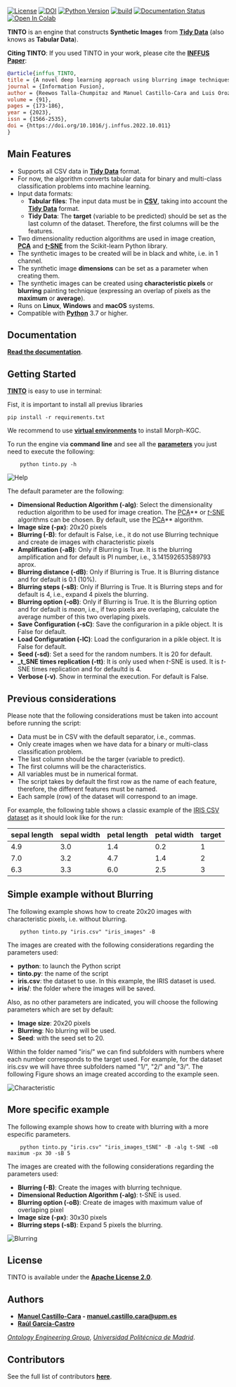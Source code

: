[![License](https://img.shields.io/badge/license-Apache%202.0-blue)](https://github.com/manwestc/TINTO/blob/main/LICENSE)
[![DOI](https://zenodo.org/badge/DOI/10.5281/zenodo.7447366.svg)](https://doi.org/10.5281/zenodo.7447366)
[![Python Version](https://img.shields.io/badge/Python-3.7%20%7C%203.8%20%7C%203.9%20%7C%203.10%20%7C%203.11-blue)](https://pypi.python.org/pypi/)
[![build](https://github.com/oeg-upm/morph-kgc/actions/workflows/continuous-integration.yml/badge.svg)]()
[![Documentation Status](https://readthedocs.org/projects/morph-kgc/badge/?version=latest)]()
[![Open In Colab](https://colab.research.google.com/assets/colab-badge.svg)](https://colab.research.google.com/drive/)

**TINTO** is an engine that constructs **Synthetic Images** from **[Tidy Data](https://www.jstatsoft.org/article/view/v059i10)** (also knows as **Tabular Data**). 

**Citing TINTO**: If you used TINTO in your work, please cite the **[INFFUS Paper](https://doi.org/10.1016/j.inffus.2022.10.011)**:

```bib
@article{inffus_TINTO,
title = {A novel deep learning approach using blurring image techniques for Bluetooth-based indoor localisation},
journal = {Information Fusion},
author = {Reewos Talla-Chumpitaz and Manuel Castillo-Cara and Luis Orozco-Barbosa and Raúl García-Castro},
volume = {91},
pages = {173-186},
year = {2023},
issn = {1566-2535},
doi = {https://doi.org/10.1016/j.inffus.2022.10.011}
}
```

## Main Features

- Supports all CSV data in **[Tidy Data](https://www.jstatsoft.org/article/view/v059i10)** format.
- For now, the algorithm converts tabular data for binary and multi-class classification problems into machine learning.
- Input data formats:
    - **Tabular files**: The input data must be in **[CSV](https://en.wikipedia.org/wiki/Comma-separated_values)**, taking into account the **[Tidy Data](https://www.jstatsoft.org/article/view/v059i10)** format.
    - **Tidy Data**: The **target** (variable to be predicted) should be set as the last column of the dataset. Therefore, the first columns will be the features.
- Two dimensionality reduction algorithms are used in image creation, **[PCA](https://scikit-learn.org/stable/modules/generated/sklearn.decomposition.PCA.html#sklearn.decomposition.PCA)** and **[*t*-SNE](https://scikit-learn.org/stable/modules/generated/sklearn.manifold.TSNE.html)** from the Scikit-learn Python library.
- The synthetic images to be created will be in black and white, i.e. in 1 channel.
- The synthetic image **dimensions** can be set as a parameter when creating them.
- The synthetic images can be created using **characteristic pixels** or **blurring** painting technique (expressing an overlap of pixels as the **maximum** or **average**).
- Runs on **Linux**, **Windows** and **macOS** systems.
- Compatible with **[Python](https://www.python.org/)** 3.7 or higher.

## Documentation

**[Read the documentation](https://readthedocs.io/en/latest/documentation/)**.

## Getting Started

**[TINTO](https://github.com/manwestc/TINTO)** is easy to use in terminal:

Fist, it is important to install all previus libraries
```
pip install -r requirements.txt
```

We recommend to use **[virtual environments](https://docs.python.org/3/library/venv.html#)** to install Morph-KGC.

To run the engine via **command line** and see all the **[parameters]()** you just need to execute the following:
```
    python tinto.py -h
```

![Help](https://github.com/manwestc/TINTO/blob/main/imgs/tinto_help.png)

The default parameter are the following:
- **Dimensional Reduction Algorithm (-alg)**: Select the dimensionality reduction algorithm to be used for image creation. The [PCA](https://scikit-learn.org/stable/modules/generated/sklearn.decomposition.PCA.html#sklearn.decomposition.PCA)** or [*t*-SNE](https://scikit-learn.org/stable/modules/generated/sklearn.manifold.TSNE.html) algorithms can be chosen. By default, use the [PCA](https://scikit-learn.org/stable/modules/generated/sklearn.decomposition.PCA.html#sklearn.decomposition.PCA)** algorithm.
- **Image size (-px)**: 20x20 pixels
- **Blurring (-B)**: for default is False, i.e., it do not use Blurring technique and create de images with characteristic pixels
- **Amplification (-aB)**: Only if Blurring is True. It is the blurring amplification and for default is PI number, i.e., 3.141592653589793 aprox.
- **Blurring distance (-dB)**: Only if Blurring is True. It is Blurring distance and for default is 0.1 (10%).
- **Blurring steps (-sB)**: Only if Blurring is True. It is Blurring steps and for default is 4, i.e., expand 4 pixels the blurring.
- **Blurring option (-oB)**: Only if Blurring is True. It is the Blurring option and for default is _mean_, i.e., if two pixels are overlaping, calculate the average number of this two overlaping pixels.
- **Save Configuration (-sC)**: Save the configurarion in a pikle object. It is False for default.
- **Load Configuration (-lC)**: Load the configurarion in a pikle object. It is False for default.
- **Seed (-sd)**: Set a seed for the random numbers. It is 20 for default.
- **_t_SNE times replication (-tt)**: It is only used when _t_-SNE is used. It is _t_-SNE times replication and for defaultd is 4.
- **Verbose (-v)**. Show in terminal the execution. For default is False.

## Previous considerations
Please note that the following considerations must be taken into account before running the script:
- Data must be in CSV with the default separator, i.e., commas.
- Only create images when we have data for a binary or multi-class classification problem.
- The last column should be the targer (variable to predict).
- The first columns will be the characteristics.
- All variables must be in numerical format.
- The script takes by default the first row as the name of each feature, therefore, the different features must be named.
- Each sample (row) of the dataset will correspond to an image.

For example, the following table shows a classic example of the [IRIS CSV dataset](https://archive.ics.uci.edu/ml/datasets/iris) as it should look like for the run:

| sepal length | sepal width | petal length | petal width | target |
|--------------|-------------|--------------|-------------|--------|
| 4.9          | 3.0         | 1.4          | 0.2         | 1      |
| 7.0          | 3.2         | 4.7          | 1.4         | 2      |
| 6.3          | 3.3         | 6.0          | 2.5         | 3      |

## Simple example without Blurring
The following example shows how to create 20x20 images with characteristic pixels, i.e. without blurring. 

```
    python tinto.py "iris.csv" "iris_images" -B
```

The images are created with the following considerations regarding the parameters used:
- **python**: to launch the Python script
- **tinto.py**: the name of the script
- **iris.csv**: the dataset to use. In this example, the IRIS dataset is used.
- **iris/**: the folder where the images will be saved.

Also, as no other parameters are indicated, you will choose the following parameters which are set by default:
- **Image size**: 20x20 pixels
- **Blurring**: No blurring will be used.
- **Seed**: with the seed set to 20.

Within the folder named "iris/" we can find subfolders with numbers where each number corresponds to the target used. For example, for the dataset iris.csv we will have three subfolders named "1/", "2/" and "3/". The following Figure shows an image created according to the example seen.

![Characteristic](https://github.com/manwestc/TINTO/blob/main/imgs/characteristic.png)


## More specific example
The following example shows how to create with blurring with a more especific parameters.

```
    python tinto.py "iris.csv" "iris_images_tSNE" -B -alg t-SNE -oB maximum -px 30 -sB 5
```

The images are created with the following considerations regarding the parameters used:
- **Blurring (-B)**: Create the images with blurring technique.
- **Dimensional Reduction Algorithm (-alg)**: t-SNE is used.
- **Blurring option (-oB)**: Create de images with maximum value of overlaping pixel
- **Image size (-px)**: 30x30 pixels
- **Blurring steps (-sB)**: Expand 5 pixels the blurring.

![Blurring](https://github.com/manwestc/TINTO/blob/main/imgs/blurring.png)



## License

TINTO is available under the **[Apache License 2.0](https://github.com/manwestc/TINTO/blob/main/LICENSE)**.

## Authors

- **[Manuel Castillo-Cara](https://github.com/manwestc) - [manuel.castillo.cara@upm.es](mailto:manuel.castillo.cara@upm.es)**
- **[Raúl García-Castro](https://github.com/rgcmme)**

*[Ontology Engineering Group](https://oeg.fi.upm.es)*, *[Universidad Politécnica de Madrid](https://www.upm.es/internacional)*.

## Contributors

See the full list of contributors **[here](https://github.com/manwestc/TINTO/graphs/contributors)**.